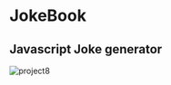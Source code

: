 # JokeBook
## Javascript Joke generator
![project8](https://user-images.githubusercontent.com/115362063/236685058-c7171357-384f-40a7-b49b-2c13fd649d8b.jpeg)

